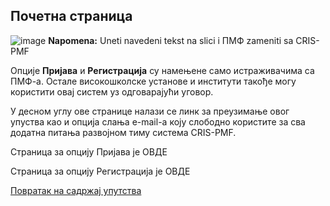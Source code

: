 ## Почетна страница

![image](https://user-images.githubusercontent.com/29538544/147342845-016e9780-d822-45b2-af8a-01c2c9231435.png)
**Napomena:** Uneti navedeni tekst na slici i ПМФ zameniti sa CRIS-PMF

Опције **Пријава** и **Регистрација** су намењене само истраживачима са ПМФ-а. Остале високошколске установе и институти такође могу користити овај систем уз одговарајући уговор. 

У десном углу ове странице налази се линк за преузимање овог упуства као и опција слања e-mail-а коју слободно користите за сва додатна питања развојном тиму система CRIS-PMF.

Страница за опцију Пријава је ОВДЕ

Страница за опцију Регистрација је ОВДЕ


[Повратак на садржај упутства](uputstvo.md#садржај)
